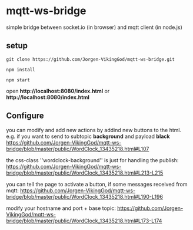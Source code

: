 # mqtt-ws-bridge
simple bridge between socket.io (in browser) and mqtt client (in node.js)

## setup
``git clone https://github.com/Jorgen-VikingGod/mqtt-ws-bridge.git``

``npm install``

``npm start``

open **http://localhost:8080/index.html** or **http://localhost:8080/index.html**

## Configure 
you can modify and add new actions by addind new buttons to the html.
e.g. if you want to send to subtopic **background** and payload **black**
https://github.com/Jorgen-VikingGod/mqtt-ws-bridge/blob/master/public/WordClock_13435218.html#L107

the css-class ''wordclock-background'' is just for handling the publish:
https://github.com/Jorgen-VikingGod/mqtt-ws-bridge/blob/master/public/WordClock_13435218.html#L213-L215

you can tell the page to activate a button, if some messages received from mqtt:
https://github.com/Jorgen-VikingGod/mqtt-ws-bridge/blob/master/public/WordClock_13435218.html#L190-L196

modify your hostname and port + base topic:
https://github.com/Jorgen-VikingGod/mqtt-ws-bridge/blob/master/public/WordClock_13435218.html#L173-L174
